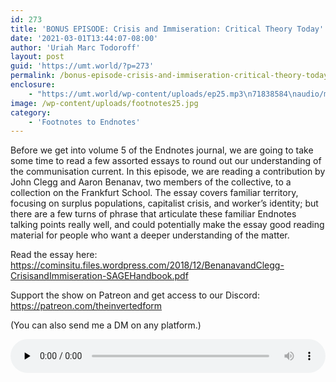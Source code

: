 ```yaml
---
id: 273
title: 'BONUS EPISODE: Crisis and Immiseration: Critical Theory Today'
date: '2021-03-01T13:44:07-08:00'
author: 'Uriah Marc Todoroff'
layout: post
guid: 'https://umt.world/?p=273'
permalink: /bonus-episode-crisis-and-immiseration-critical-theory-today/
enclosure:
    - "https://umt.world/wp-content/uploads/ep25.mp3\n71838584\naudio/mpeg\n"
image: /wp-content/uploads/footnotes25.jpg
category:
    - 'Footnotes to Endnotes'
---
```


Before we get into volume 5 of the Endnotes journal, we are going to take some time to read a few assorted essays to round out our understanding of the communisation current. In this episode, we are reading a contribution by John Clegg and Aaron Benanav, two members of the collective, to a collection on the Frankfurt School. The essay covers familiar territory, focusing on surplus populations, capitalist crisis, and worker’s identity; but there are a few turns of phrase that articulate these familiar Endnotes talking points really well, and could potentially make the essay good reading material for people who want a deeper understanding of the matter.

Read the essay here: https://cominsitu.files.wordpress.com/2018/12/BenanavandClegg-CrisisandImmiseration-SAGEHandbook.pdf

Support the show on Patreon and get access to our Discord: https://patreon.com/theinvertedform

(You can also send me a DM on any platform.)

<audio class="wp-audio-shortcode" controls="controls" id="audio-273-27" preload="none" style="width: 100%;"><source src="https://umt.world/wp-content/uploads/ep25.mp3?_=27" type="audio/mpeg"></source><https://umt.world/wp-content/uploads/ep25.mp3></audio>